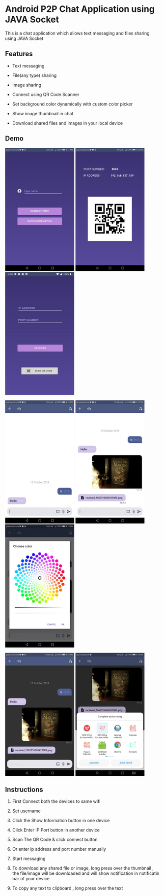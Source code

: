 # Android P2P Chat Application using JAVA Socket

This is a chat application which allows text messaging and files sharing using JAVA Socket


## Features

 - Text messaging 

 - File(any type) sharing

 - Image sharing

 - Connect using QR Code Scanner

 - Set background color dynamically with custom color picker

 - Show image thumbnail in chat

 - Download shared files and images in your local device


## Demo
<img src="app/src/main/res/photo_2019-10-15_16-17-37.jpg" width="225" height="400"> <img src="app/src/main/res/photo_2019-10-15_16-17-52.jpg" width="225" height="400"> <img src="app/src/main/res/photo_2019-10-15_16-30-26.jpg" width="225" height="400"> 

<img src="app/src/main/res/photo_2019-10-15_16-17-44.jpg" width="225" height="400"> <img src="app/src/main/res/photo_2019-10-15_16-17-34.jpg" width="225" height="400"> <img src="app/src/main/res/photo_2019-10-15_16-17-03.jpg" width="225" height="400">


<img src="app/src/main/res/photo_2019-10-15_16-17-48.jpg" width="225" height="400"> <img src="app/src/main/res/photo_2019-10-15_16-17-40.jpg" width="225" height="400">



## Instructions

  1. First Connect both the devices to same wifi
  
  2. Set username
  
  3. Click the Show Information button in one device
  
  4. Click Enter IP:Port button in another device
  
  5. Scan The QR Code & click connect button
  
  6. Or enter ip address and port number manually
  
  7. Start messaging
  
  8. To download any shared file or image, long press over the thumbnail , the file/image will be downloaded and will show notification in notificatin bar of your device
  
  9. To copy any text to clipboard , long press over the text
  
